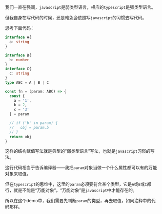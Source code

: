 我们一直在强调，`javascript`是弱类型语言，相应的`typescript`是强类型语言。

但我自身在写代码的时候，还是难免会依照写`javascript`的习惯去写代码。

思考下面代码：

```typescript
interface A{
  a: string
}

interface B{
  b: number
}
interface C{
  c: string
}
type ABC = A | B | C

const fn = (param: ABC) => {
  const {
    a = '1',
    b = 2,
    c = '3'
  } = param 

  // if ('b' in param) {
  //   obj = param.b
  // }
  return obj
}
```

这样的结构赋值写法就是典型的“弱类型语言”写法，也就是`javascript`习惯的写法。

这行代码相当于告诉编译器——我把`param`对象当做一个什么属性都可以有的万能对象来取值。

但在`typescript`的思维中，这里的`param`必须要符合某个类型，它是`A`或`B`或`C`都行，就是不能是“万能对象”。“万能对象”是`javascript`中才能存在的。

所以在这个demo中，我们需要先判断`param`的类型，再去取值，如同注释中的代码那样。